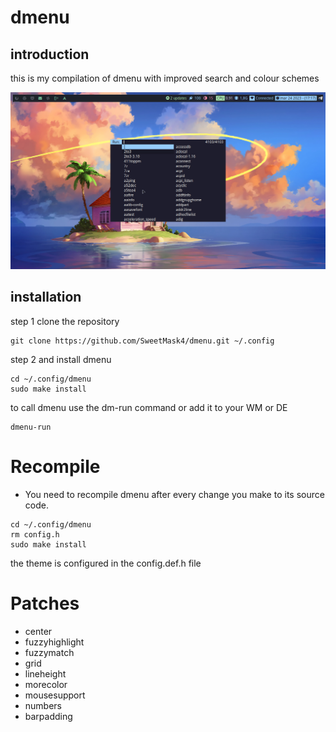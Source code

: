 # dmenu

## introduction
this is my compilation of dmenu with improved search and colour schemes

![dmenu](https://github.com/SweetMask4/dmenu/blob/main/screenshots/dmenu.png?raw=true)

## installation

step 1 clone the repository
``` shell
git clone https://github.com/SweetMask4/dmenu.git ~/.config
```

step 2 and install dmenu
``` shell
cd ~/.config/dmenu
sudo make install
```

to call dmenu use the dm-run command or add it to your WM or DE

``` shell
dmenu-run
```

# Recompile

- You need to recompile dmenu after every change you make to its source code.

```
cd ~/.config/dmenu
rm config.h
sudo make install
```

the theme is configured in the config.def.h file

# Patches
- center
- fuzzyhighlight
- fuzzymatch
- grid
- lineheight
- morecolor
- mousesupport
- numbers
- barpadding
